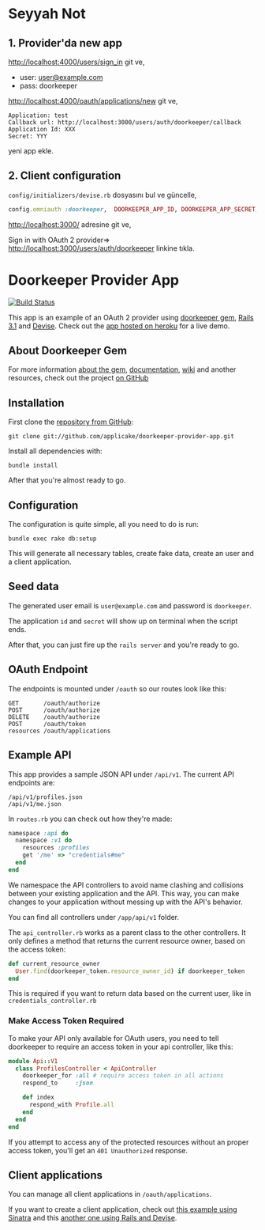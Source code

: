 # Seyyah Not
## 1. Provider'da new app

<http://localhost:4000/users/sign_in> git ve,

- user: user@example.com
- pass: doorkeeper

<http://localhost:4000/oauth/applications/new> git ve,

```
Application: test
Callback url: http://localhost:3000/users/auth/doorkeeper/callback
Application Id: XXX
Secret: YYY
```

yeni app ekle.

## 2. Client configuration

`config/initializers/devise.rb` dosyasını bul ve güncelle,

```ruby
config.omniauth :doorkeeper,  DOORKEEPER_APP_ID, DOORKEEPER_APP_SECRET, :client_options =>  {:site => DOORKEEPER_APP_URL}
```

<http://localhost:3000/> adresine git ve,

Sign in with OAuth 2 provider=> <http://localhost:3000/users/auth/doorkeeper> linkine tıkla.

# Doorkeeper Provider App

[![Build Status](https://secure.travis-ci.org/applicake/doorkeeper-provider-app.png)](http://travis-ci.org/applicake/doorkeeper-provider-app)

This app is an example of an OAuth 2 provider using [doorkeeper gem](https://github.com/applicake/doorkeeper), [Rails 3.1](http://rubyonrails.org/) and [Devise](https://github.com/plataformatec/devise). Check out the [app hosted on heroku](http://doorkeeper-provider.herokuapp.com/) for a live demo.

## About Doorkeeper Gem

For more information [about the gem](https://github.com/applicake/doorkeeper), [documentation](https://github.com/applicake/doorkeeper#readme), [wiki](https://github.com/applicake/doorkeeper/wiki/_pages) and another resources, check out the project [on GitHub](https://github.com/applicake/doorkeeper)

## Installation

First clone the [repository from GitHub](https://github.com/applicake/doorkeeper-provider-app):

    git clone git://github.com/applicake/doorkeeper-provider-app.git

Install all dependencies with:

    bundle install

After that you're almost ready to go.

## Configuration

The configuration is quite simple, all you need to do is run:

    bundle exec rake db:setup

This will generate all necessary tables, create fake data, create an user and a client application.

## Seed data

The generated user email is `user@example.com` and password is `doorkeeper`.

The application `id` and `secret` will show up on terminal when the script ends.

After that, you can just fire up the `rails server` and you're ready to go.

## OAuth Endpoint

The endpoints is mounted under `/oauth` so our routes look like this:

    GET       /oauth/authorize
    POST      /oauth/authorize
    DELETE    /oauth/authorize
    POST      /oauth/token
    resources /oauth/applications

## Example API

This app provides a sample JSON API under `/api/v1`. The current API endpoints are:

    /api/v1/profiles.json
    /api/v1/me.json

In `routes.rb` you can check out how they're made:

``` ruby
namespace :api do
  namespace :v1 do
    resources :profiles
    get '/me' => "credentials#me"
  end
end
```

We namespace the API controllers to avoid name clashing and collisions between your existing application and the API. This way, you can make changes to your application without messing up with the API's behavior.

You can find all controllers under `/app/api/v1` folder.

The `api_controller.rb` works as a parent class to the other controllers. It only defines a method that returns the current resource owner, based on the access token:

``` ruby
def current_resource_owner
  User.find(doorkeeper_token.resource_owner_id) if doorkeeper_token
end
```

This is required if you want to return data based on the current user, like in `credentials_controller.rb`

### Make Access Token Required

To make your API only available for OAuth users, you need to tell doorkeeper to require an access token in your api controller, like this:

``` ruby
module Api::V1
  class ProfilesController < ApiController
    doorkeeper_for :all # require access token in all actions
    respond_to     :json

    def index
      respond_with Profile.all
    end
  end
end
```

If you attempt to access any of the protected resources without an proper access token, you'll get an `401 Unauthorized` response.

## Client applications

You can manage all client applications in `/oauth/applications`.

If you want to create a client application, check out [this example using Sinatra](http://doorkeeper-sinatra.herokuapp.com) and this [another one using Rails and Devise](http://doorkeeper-devise.herokuapp.com).
